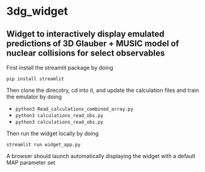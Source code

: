 # 3dg_widget

## Widget to interactively display emulated predictions of 3D Glauber + MUSIC model of nuclear collisions for select observables

First install the streamlit package by doing

`pip install streamlit`

Then clone the direcotry, cd into it, and update the calculation files and train the emulator by doing

  - `python3 Read_calculations_combined_array.py`
  - `python3 calculations_read_obs.py`
  - `python3 calculations_read_obs.py`


Then run the widget locally by doing

`streamlit run widget_app.py`


A browser should launch automatically displaying the widget with a default MAP parameter set

